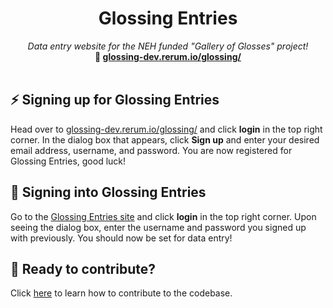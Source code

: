 <div align="center">
<h1>Glossing Entries</h1>
<i>Data entry website for the NEH funded "Gallery of Glosses" project! </i>
<br />
<b>📎 <a href="glossing-dev.rerum.io/glossing/">glossing-dev.rerum.io/glossing/</a></b>
</div>

<br />
<h2> ⚡ Signing up for Glossing Entries</h2>
<p> Head over to <a href="glossing-dev.rerum.io/glossing/">glossing-dev.rerum.io/glossing/</a> and click                 <b>login</b> in the top right corner. In the dialog box that appears, click <b>Sign up</b> and enter your desired email address, username, and password. You are now registered for Glossing Entries, good luck!
<h2>🔑 Signing into Glossing Entries</h2>
<p>Go to the <a href="glossing-dev.rerum.io/glossing/">Glossing Entries site</a> and click <b>login</b> in the top right corner. Upon seeing the dialog box, enter the username and password you signed up with previously. You should now be set for data entry!</p>
<h2> 🤝 Ready to contribute?</h2>
<p>Click <a href="https://github.com/CenterForDigitalHumanities/glossing-entries/blob/main/CONTRIBUTING.md">here</a> to learn how to contribute to the codebase.</p>
<br />